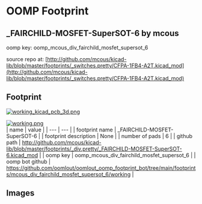 # OOMP Footprint  
## _FAIRCHILD-MOSFET-SuperSOT-6  by mcous  
  
oomp key: oomp_mcous_div_fairchild_mosfet_supersot_6  
  
source repo at: [http://github.com/mcous/kicad-lib/blob/master/footprints/_switches.pretty/CFPA-1FB4-A2T.kicad_mod](http://github.com/mcous/kicad-lib/blob/master/footprints/_switches.pretty/CFPA-1FB4-A2T.kicad_mod)  
## Footprint  
  
[![working_kicad_pcb_3d.png](working_kicad_pcb_3d_600.png)](working_kicad_pcb_3d.png)  
  
[![working.png](working_600.png)](working.png)  
| name | value | 
| --- | --- | 
| footprint name | _FAIRCHILD-MOSFET-SuperSOT-6 | 
| footprint description | None | 
| number of pads | 6 | 
| github path | http://github.com/mcous/kicad-lib/blob/master/footprints/_div.pretty/_FAIRCHILD-MOSFET-SuperSOT-6.kicad_mod | 
| oomp key | oomp_mcous_div_fairchild_mosfet_supersot_6 | 
| oomp bot github | https://github.com/oomlout/oomlout_oomp_footprint_bot/tree/main/footprints/mcous_div_fairchild_mosfet_supersot_6/working | 
## Images  
